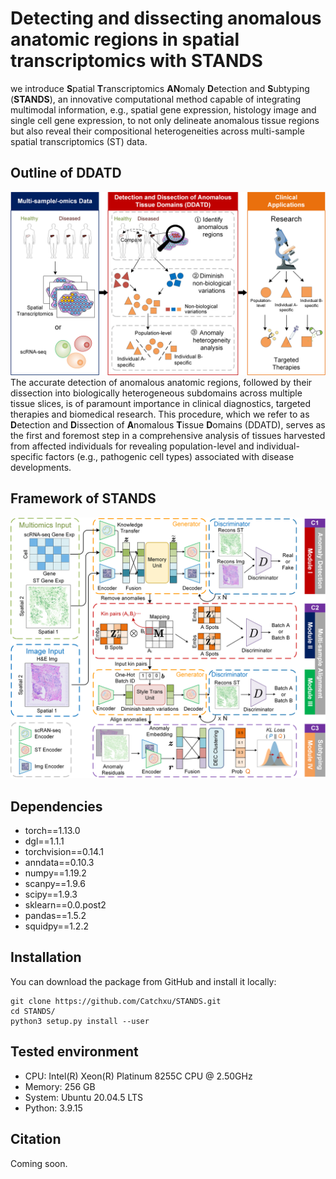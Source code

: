# Detecting and dissecting anomalous anatomic regions in spatial transcriptomics with STANDS
we introduce **S**patial **T**ranscriptomics **AN**omaly **D**etection and **S**ubtyping (**STANDS**), an innovative computational method capable of integrating multimodal information, 
e.g., spatial gene expression, histology image and single cell gene expression, to not only delineate anomalous tissue regions but also reveal 
their compositional heterogeneities across multi-sample spatial transcriptomics (ST) data.

## Outline of DDATD
![image](image/DDATD.png)
The accurate detection of anomalous anatomic regions, followed by their dissection into biologically heterogeneous subdomains across multiple tissue slices, is of paramount importance in clinical diagnostics, targeted therapies and biomedical research. This procedure, which we refer to as **D**etection and **D**issection of **A**nomalous **T**issue **D**omains (DDATD), serves as the first and foremost step in a comprehensive analysis of tissues harvested from affected individuals for revealing population-level and individual-specific factors (e.g., pathogenic cell types) associated with disease developments.

## Framework of STANDS
![image](image/STANDS.png)

## Dependencies
- torch==1.13.0
- dgl==1.1.1
- torchvision==0.14.1
- anndata==0.10.3
- numpy==1.19.2
- scanpy==1.9.6
- scipy==1.9.3
- sklearn==0.0.post2
- pandas==1.5.2
- squidpy==1.2.2

## Installation
You can download the package from GitHub and install it locally:

```commandline
git clone https://github.com/Catchxu/STANDS.git
cd STANDS/
python3 setup.py install --user
```

## Tested environment
- CPU: Intel(R) Xeon(R) Platinum 8255C CPU @ 2.50GHz
- Memory: 256 GB
- System: Ubuntu 20.04.5 LTS
- Python: 3.9.15

## Citation
Coming soon.
